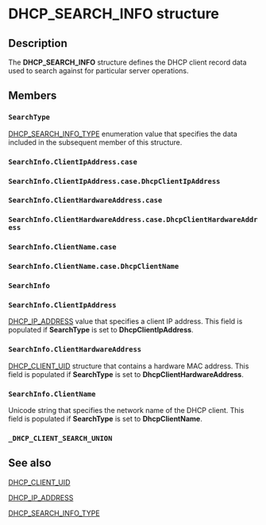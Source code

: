 # DHCP_SEARCH_INFO structure

## Description

The **DHCP_SEARCH_INFO** structure defines the DHCP client record data used to search against for particular server operations.

## Members

### `SearchType`

[DHCP_SEARCH_INFO_TYPE](https://learn.microsoft.com/windows/win32/api/dhcpsapi/ne-dhcpsapi-dhcp_search_info_type) enumeration value that specifies the data included in the subsequent member of this structure.

### `SearchInfo.ClientIpAddress.case`

### `SearchInfo.ClientIpAddress.case.DhcpClientIpAddress`

### `SearchInfo.ClientHardwareAddress.case`

### `SearchInfo.ClientHardwareAddress.case.DhcpClientHardwareAddress`

### `SearchInfo.ClientName.case`

### `SearchInfo.ClientName.case.DhcpClientName`

### `SearchInfo`

### `SearchInfo.ClientIpAddress`

[DHCP_IP_ADDRESS](https://learn.microsoft.com/previous-versions/windows/desktop/dhcp/dhcp-server-management-type-definitions) value that specifies a client IP address. This field is populated if **SearchType** is set to **DhcpClientIpAddress**.

### `SearchInfo.ClientHardwareAddress`

[DHCP_CLIENT_UID](https://learn.microsoft.com/windows/desktop/api/dhcpsapi/ns-dhcpsapi-dhcp_binary_data) structure that contains a hardware MAC address. This field is populated if **SearchType** is set to **DhcpClientHardwareAddress**.

### `SearchInfo.ClientName`

Unicode string that specifies the network name of the DHCP client. This field is populated if **SearchType** is set to **DhcpClientName**.

### `_DHCP_CLIENT_SEARCH_UNION`

## See also

[DHCP_CLIENT_UID](https://learn.microsoft.com/windows/desktop/api/dhcpsapi/ns-dhcpsapi-dhcp_binary_data)

[DHCP_IP_ADDRESS](https://learn.microsoft.com/previous-versions/windows/desktop/dhcp/dhcp-server-management-type-definitions)

[DHCP_SEARCH_INFO_TYPE](https://learn.microsoft.com/windows/win32/api/dhcpsapi/ne-dhcpsapi-dhcp_search_info_type)